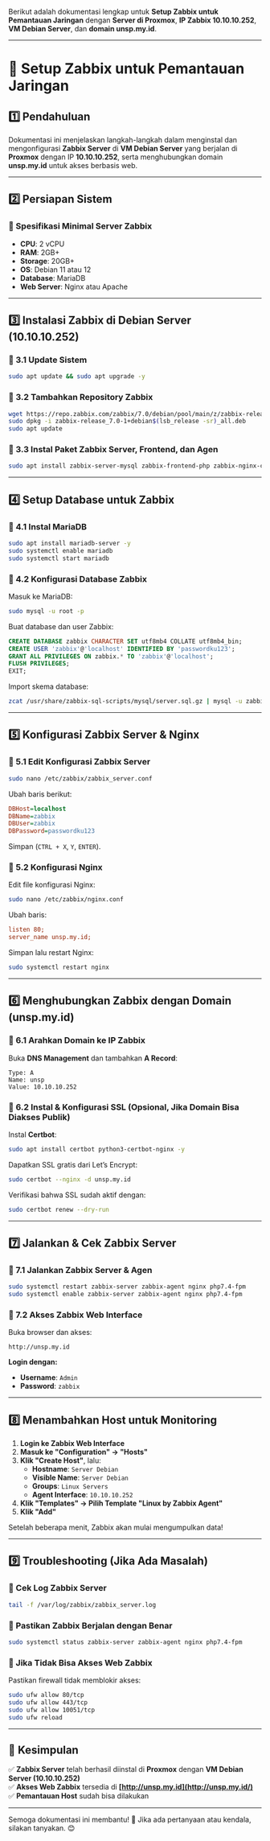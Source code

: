 Berikut adalah dokumentasi lengkap untuk **Setup Zabbix untuk Pemantauan Jaringan** dengan **Server di Proxmox**, **IP Zabbix 10.10.10.252**, **VM Debian Server**, dan **domain unsp.my.id**.

---

# **📡 Setup Zabbix untuk Pemantauan Jaringan**

## **1️⃣ Pendahuluan**

Dokumentasi ini menjelaskan langkah-langkah dalam menginstal dan mengonfigurasi **Zabbix Server** di **VM Debian Server** yang berjalan di **Proxmox** dengan IP **10.10.10.252**, serta menghubungkan domain **unsp.my.id** untuk akses berbasis web.

---

## **2️⃣ Persiapan Sistem**

### **🔹 Spesifikasi Minimal Server Zabbix**

- **CPU**: 2 vCPU
- **RAM**: 2GB+
- **Storage**: 20GB+
- **OS**: Debian 11 atau 12
- **Database**: MariaDB
- **Web Server**: Nginx atau Apache

---

## **3️⃣ Instalasi Zabbix di Debian Server (10.10.10.252)**

### **🔹 3.1 Update Sistem**

```bash
sudo apt update && sudo apt upgrade -y
```

### **🔹 3.2 Tambahkan Repository Zabbix**

```bash
wget https://repo.zabbix.com/zabbix/7.0/debian/pool/main/z/zabbix-release/zabbix-release_7.0-1+debian$(lsb_release -sr)_all.deb
sudo dpkg -i zabbix-release_7.0-1+debian$(lsb_release -sr)_all.deb
sudo apt update
```

### **🔹 3.3 Instal Paket Zabbix Server, Frontend, dan Agen**

```bash
sudo apt install zabbix-server-mysql zabbix-frontend-php zabbix-nginx-conf zabbix-sql-scripts zabbix-agent -y
```

---

## **4️⃣ Setup Database untuk Zabbix**

### **🔹 4.1 Instal MariaDB**

```bash
sudo apt install mariadb-server -y
sudo systemctl enable mariadb
sudo systemctl start mariadb
```

### **🔹 4.2 Konfigurasi Database Zabbix**

Masuk ke MariaDB:

```bash
sudo mysql -u root -p
```

Buat database dan user Zabbix:

```sql
CREATE DATABASE zabbix CHARACTER SET utf8mb4 COLLATE utf8mb4_bin;
CREATE USER 'zabbix'@'localhost' IDENTIFIED BY 'passwordku123';
GRANT ALL PRIVILEGES ON zabbix.* TO 'zabbix'@'localhost';
FLUSH PRIVILEGES;
EXIT;
```

Import skema database:

```bash
zcat /usr/share/zabbix-sql-scripts/mysql/server.sql.gz | mysql -u zabbix -p zabbix
```

---

## **5️⃣ Konfigurasi Zabbix Server & Nginx**

### **🔹 5.1 Edit Konfigurasi Zabbix Server**

```bash
sudo nano /etc/zabbix/zabbix_server.conf
```

Ubah baris berikut:

```ini
DBHost=localhost
DBName=zabbix
DBUser=zabbix
DBPassword=passwordku123
```

Simpan (`CTRL + X`, `Y`, `ENTER`).

### **🔹 5.2 Konfigurasi Nginx**

Edit file konfigurasi Nginx:

```bash
sudo nano /etc/zabbix/nginx.conf
```

Ubah baris:

```ini
listen 80;
server_name unsp.my.id;
```

Simpan lalu restart Nginx:

```bash
sudo systemctl restart nginx
```

---

## **6️⃣ Menghubungkan Zabbix dengan Domain (unsp.my.id)**

### **🔹 6.1 Arahkan Domain ke IP Zabbix**

Buka **DNS Management** dan tambahkan **A Record**:

```
Type: A
Name: unsp
Value: 10.10.10.252
```

### **🔹 6.2 Instal & Konfigurasi SSL (Opsional, Jika Domain Bisa Diakses Publik)**

Instal **Certbot**:

```bash
sudo apt install certbot python3-certbot-nginx -y
```

Dapatkan SSL gratis dari Let’s Encrypt:

```bash
sudo certbot --nginx -d unsp.my.id
```

Verifikasi bahwa SSL sudah aktif dengan:

```bash
sudo certbot renew --dry-run
```

---

## **7️⃣ Jalankan & Cek Zabbix Server**

### **🔹 7.1 Jalankan Zabbix Server & Agen**

```bash
sudo systemctl restart zabbix-server zabbix-agent nginx php7.4-fpm
sudo systemctl enable zabbix-server zabbix-agent nginx php7.4-fpm
```

### **🔹 7.2 Akses Zabbix Web Interface**

Buka browser dan akses:

```
http://unsp.my.id
```

**Login dengan:**

- **Username**: `Admin`
- **Password**: `zabbix`

---

## **8️⃣ Menambahkan Host untuk Monitoring**

1. **Login ke Zabbix Web Interface**
2. **Masuk ke "Configuration" → "Hosts"**
3. **Klik "Create Host"**, lalu:
    - **Hostname**: `Server Debian`
    - **Visible Name**: `Server Debian`
    - **Groups**: `Linux Servers`
    - **Agent Interface**: `10.10.10.252`
4. **Klik "Templates" → Pilih Template "Linux by Zabbix Agent"**
5. **Klik "Add"**

Setelah beberapa menit, Zabbix akan mulai mengumpulkan data!

---

## **9️⃣ Troubleshooting (Jika Ada Masalah)**

### **🔹 Cek Log Zabbix Server**

```bash
tail -f /var/log/zabbix/zabbix_server.log
```

### **🔹 Pastikan Zabbix Berjalan dengan Benar**

```bash
sudo systemctl status zabbix-server zabbix-agent nginx php7.4-fpm
```

### **🔹 Jika Tidak Bisa Akses Web Zabbix**

Pastikan firewall tidak memblokir akses:

```bash
sudo ufw allow 80/tcp
sudo ufw allow 443/tcp
sudo ufw allow 10051/tcp
sudo ufw reload
```

---

## **🎯 Kesimpulan**

✅ **Zabbix Server** telah berhasil diinstal di **Proxmox** dengan **VM Debian Server (10.10.10.252)**  
✅ **Akses Web Zabbix** tersedia di **[http://unsp.my.id](http://unsp.my.id/)**  
✅ **Pemantauan Host** sudah bisa dilakukan

---

Semoga dokumentasi ini membantu! 🚀 Jika ada pertanyaan atau kendala, silakan tanyakan. 😊

